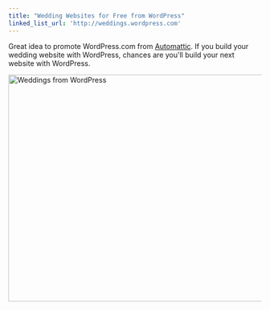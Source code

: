 ```yaml
---
title: "Wedding Websites for Free from WordPress"
linked_list_url: 'http://weddings.wordpress.com'
---
```

<p>Great idea to promote WordPress.com from <a href="http://automattic.com/">Automattic</a>. If you build your wedding website with WordPress, chances are you'll build your next website with WordPress.</p>
<p><img src="https://chrisenns.com/wp-content/uploads/2012/08/Screen-Shot-2012-08-14-at-10.43.28-AM-600x452.png" alt="Weddings from WordPress" title="Weddings from WordPress" width="600" height="452" class="aligncenter size-large wp-image-20663" /></p>
